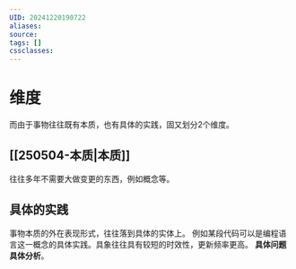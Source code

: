 ```yaml
---
UID: 20241220190722
aliases: 
source: 
tags: []
cssclasses:
---
```

# 维度
而由于事物往往既有本质，也有具体的实践，固又划分2个维度。
## [[250504-本质|本质]]
往往多年不需要大做变更的东西，例如概念等。
## 具体的实践
事物本质的外在表现形式，往往落到具体的实体上。
例如某段代码可以是编程语言这一概念的具体实践。具象往往具有较短的时效性，更新频率更高。
**具体问题具体分析**。
